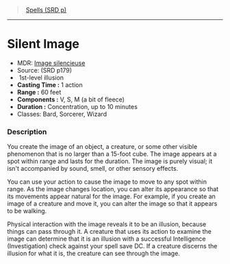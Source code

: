 ﻿---
!Spell
Family: SpellVO
Level: 1
Type: illusion
CastingTime: 1 action
Range: 60 feet
Components: V, S, M (a bit of fleece)
Duration: Concentration, up to 10 minutes
Classes: Bard, Sorcerer, Wizard
Id: spells_vo.md#silent-image
ParentLink: spells_vo.md#spells-srd-p
Name: Silent Image
ParentName: Spells (SRD p)
NameLevel: 1
AltName: '[Image silencieuse](hd_spells_image_silencieuse.md)'
Source: (SRD p179)
Attributes: {}
---
> [Spells (SRD p)](srd_spells.md)

---

# Silent Image

- MDR: [Image silencieuse](hd_spells_image_silencieuse.md)
- Source: (SRD p179)
-  1st-level illusion
- **Casting Time :** 1 action
- **Range :** 60 feet
- **Components :** V, S, M (a bit of fleece)
- **Duration :** Concentration, up to 10 minutes
- Classes: Bard, Sorcerer, Wizard

### Description

You create the image of an object, a creature, or some other visible phenomenon that is no larger than a 15-foot cube. The image appears at a spot within range and lasts for the duration. The image is purely visual; it isn't accompanied by sound, smell, or other sensory effects.

You can use your action to cause the image to move to any spot within range. As the image changes location, you can alter its appearance so that its movements appear natural for the image. For example, if you create an image of a creature and move it, you can alter the image so that it appears to be walking.

Physical interaction with the image reveals it to be an illusion, because things can pass through it. A creature that uses its action to examine the image can determine that it is an illusion with a successful Intelligence (Investigation) check against your spell save DC. If a creature discerns the illusion for what it is, the creature can see through the image.

